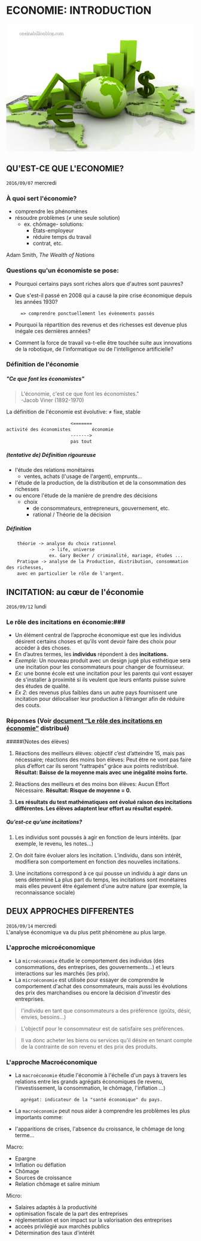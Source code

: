 # ECONOMIE: INTRODUCTION
<a href='programme.pdf'><img src='./src/icon.png'></a>
## QU'EST-CE QUE L'ECONOMIE?
`2016/09/07` mercredi
### À quoi sert l'économie?
- comprendre les phénomènes  
- résoudre problèmes (≠ une seule solution)  
	- ex. chômage- solutions:
		-  États-employeur
		-  réduire temps du travail
		-  contrat, etc.  

Adam Smith, _The Wealth of Nations_
### Questions qu'un économiste se pose:  
- Pourquoi certains pays sont riches alors que d'autres sont pauvres?  
- Que s'est-il passé en 2008 qui a causé la pire crise économique depuis les années 1930?
    	
    	=> comprendre ponctuellement les évènements passés
- Pourquoi la répartition des revenus et des richesses est devenue plus inégale ces dernières années?
- Comment la force de travail va-t-elle être touchée suite aux innovations de la robotique, de l'informatique ou de l'intelligence artificielle?

### Définition de l'économie
##### "Ce que font les économistes"
>L'économie, c'est ce que font les économistes."  
>-Jacob Viner (1892-1970)

La définition de l'économie est évolutive:  ≠ fixe, stable  

							<=======
	activité des économistes		économie
							------->
							pas tout

##### (tentative de) **Définition rigoureuse**
- l'étude des relations monétaires
	- ventes, achats (l'usage de l'argent), emprunts...
- l'étude de la production, de la distribution et de la consommation des richesses
- ou encore l'étude de la manière de prendre des décisions
	- choix 
		- de consommateurs, entrepreneurs, gouvernement, etc.
		- rational / Théorie de la décision   

##### Définition
		théorie -> analyse du choix rationnel
					-> life, universe
					ex. Gary Becker / criminalité, mariage, études ...
		Pratique -> analyse de la Production, distribution, consommation des richesses, 
		avec en particulier le rôle de l'argent.

  

## INCITATION: au cœur de l'économie
`2016/09/12` lundi
### Le rôle des incitations en économie:###

- Un élément central de l’approche économique est que les individus désirent certains choses et qu’ils vont devoir faire des choix pour accéder à des choses.
- En d’autres termes, les **individus** répondent à des **incitations.**
- *Exemple:* Un nouveau produit avec un design jugé plus esthétique sera une incitation pour les consommateurs pour changer de fournisseur.
- *Ex:* une bonne école est une incitation pour les parents qui vont essayer de s'installer à proximité si ils veulent que leurs enfants puisse suivre des études de qualité. 
- *Ex 2*: des revenus plus faibles dans un autre pays fournissent une incitation pour délocaliser leur production à l’étranger afin de réduire des couts.

### Réponses (Voir <a href='Ch0Incitation.pdf'>document “Le rôle des incitations en économie”</a> distribué) 

#####(Notes des élèves)

1. Réactions des meilleurs élèves: objectif c’est d’atteindre 15, mais pas nécessaire; réactions des moins bon élèves: Peut être ne vont pas faire plus d’effort car ils seront “rattrapés” grâce aux points redistribué. **Résultat: Baisse de la moyenne mais avec une inégalité moins forte.**

1. Réactions des meilleurs et des moins bon élèves: Aucun Effort Nécessaire. **Résultat: Risque de moyenne = 0.**
2. **Les résultats du test mathématiques ont évolué raison des incitations différentes. Les élèves adaptent leur effort au résultat espéré.**

##### Qu’est-ce qu’une incitations?

1. Les individus sont poussés à agir en fonction de leurs intérêts. (par exemple, le revenu, les notes…)

1. On doit faire évoluer alors les incitation. L’individu, dans son intérêt, modifiera son comportement en fonction des nouvelles incitations.

1. Une incitations correspond à ce qui pousse un individu à agir dans un sens déterminé La plus part du temps, les incitations sont monétaires mais elles peuvent être également d’une autre nature (par exemple, la reconnaissance sociale)

## DEUX APPROCHES DIFFERENTES  
`2016/09/14` mercredi  
L'analyse économique va du plus petit phénomène au plus large.
### L'approche microéconomique
- La `microéconomie` étudie le comportement des individus (des consommations, des entreprises, des gouvernements...) et leurs interactions sur les marchés (les prix). 
- La `microéconomie` est utilisée pour essayer de comprendre le comportement d'achat des consommateurs, mais aussi les évolutions des prix des marchandises ou encore la décision d'investir des entreprises.  


>	l'individu en tant que consommateurs a des préférence (goûts, désir, envies, besoins...)
	
>	L'objectif pour le consommateur est de satisfaire ses préférences.

>	Il va donc acheter les biens ou services qu'il désire en tenant compte de la contrainte de son revenu et des prix des produits.

### L'approche Macroéconomique
- La `macroéconomie` étudie l'économie à l'échelle d'un pays à travers les relations entre les grands agrégats économiques (le revenu, l'investissement, la consommation, le chômage, l'inflation ...)

		agrégat: indicateur de la "santé économique" du pays.

- La `macroéconomie` peut nous aider à comprendre les problèmes les plus importants comme:
- l'apparitions de crises, l'absence du croissance, le chômage de long terme... 

Macro:  

- Epargne
- Inflation ou déflation
- Chômage 
- Sources de croissance
- Relation chômage et salire minium

Micro:  

- Salaires adaptés à la productivité
- optimisation fiscale de la part des entreprises
- réglementation et son impact sur la valorisation des entreprises
- acceès privilégié aux marchés publics
- Détermination des taux d'intérêt